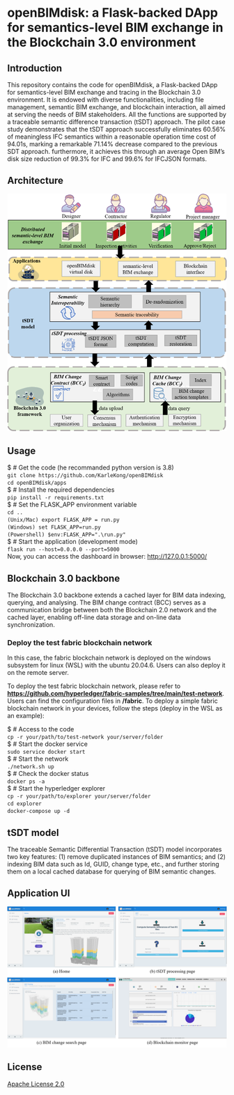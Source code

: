 # openBIMdisk: a Flask-backed DApp for semantics-level BIM exchange in the Blockchain 3.0 environment
## Introduction
This repository contains the code for openBIMdisk, a Flask-backed DApp for semantics-level BIM exchange and tracing in the Blockchain 3.0 environment. It is endowed with diverse functionalities, including file management, semantic BIM exchange, and blockchain interaction, all aimed at serving the needs of BIM stakeholders. All the functions are supported by a traceable semantic difference transaction (tSDT) approach. The pilot case study demonstrates that the tSDT approach successfully eliminates 60.56% of meaningless IFC semantics within a reasonable operation time cost of 94.01s, marking a remarkable 71.14% decrease compared to the previous SDT approach. furthermore, it achieves this through an average Open BIM’s disk size reduction of 99.3% for IFC and 99.6% for IFCJSON formats. 
## Architecture
![image](https://github.com/KarleKong/openBIMdisk/blob/main/openBIMdisk/Architecture.png)
## Usage
$ # Get the code (he recommanded python version is 3.8)        
`git clone https://github.com/KarleKong/openBIMdisk`    
`cd openBIMdisk/apps`    
$ # Install the required dependencies    
`pip install -r requirements.txt`  
$ # Set the FLASK_APP environment variable  
`cd ..`  
`(Unix/Mac) export FLASK_APP = run.py`  
`(Windows) set FLASK_APP=run.py`  
`(Powershell) $env:FLASK_APP=".\run.py"`  
$ # Start the application (development mode)  
`flask run --host=0.0.0.0 --port=5000`  
Now, you can access the dashboard in browser: http://127.0.0.1:5000/
## Blockchain 3.0 backbone
The Blockchain 3.0 backbone extends a cached layer for BIM data indexing, querying, and analysing. The BIM change contract (BCC) serves as a communication bridge between both the Blockchain 2.0 network and the cached layer, enabling off-line data storage and on-line data synchronization.
### Deploy the test fabric blockchain network
In this case, the fabric blockchain network is deployed on the windows subsystem for linux (WSL) with the ubuntu 20.04.6. Users can also deploy it on the remote server.

To deploy the test fabric blockchain network, please refer to **https://github.com/hyperledger/fabric-samples/tree/main/test-network**. Users can find the configuration files in **/fabric**. To deploy a simple fabric blockchain network in your devices, follow the steps (deploy in the WSL as an example):

$ # Access to the code  
`cp -r your/path/to/test-network your/server/folder`  
$ # Start the docker service  
`sudo service docker start`  
$ # Start the network  
`./network.sh up`  
$ # Check the docker status  
`docker ps -a`  
$ # Start the hyperledger explorer  
`cp -r your/path/to/explorer your/server/folder`  
`cd explorer`  
`docker-compose up -d`  
## tSDT model
The traceable Semantic Differential Transaction (tSDT) model incorporates two key features: (1) remove duplicated instances of BIM semantics; and (2) indexing BIM data such as Id, GUID, change type, etc., and further storing them on a local cached database for querying of BIM semantic changes.
## Application UI
![image](https://github.com/KarleKong/openBIMdisk/blob/main/openBIMdisk/UserInterface.png)
## License
[Apache License 2.0](https://github.com/KarleKong/openBIMdisk/blob/main/LICENSE)
